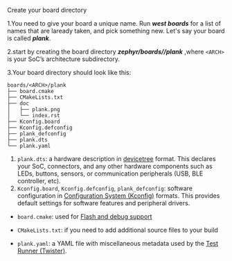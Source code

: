 Create your board directory

1.You need to give your board a unique name. Run ***west boards*** for  a list of names that are laready taken, and pick something new. Let's say your board is called ***plank***.

2.start by creating the board directory  ***zephyr/boards/<ARCH>/plank*** ,where `<ARCH>` is your SoC’s architecture subdirectory. 

3.Your board directory should look like this:

```
boards/<ARCH>/plank
├── board.cmake
├── CMakeLists.txt
├── doc
│   ├── plank.png
│   └── index.rst
├── Kconfig.board
├── Kconfig.defconfig
├── plank_defconfig
├── plank.dts
└── plank.yaml
```

1. `plank.dts`: a hardware description in [devicetree](https://docs.zephyrproject.org/2.7.0/guides/dts/index.html#dt-guide) format. This declares your SoC, connectors, and any other hardware components such as LEDs, buttons, sensors, or communication peripherals (USB, BLE controller, etc).
2. `Kconfig.board`, `Kconfig.defconfig`, `plank_defconfig`: software configuration in [Configuration System (Kconfig)](https://docs.zephyrproject.org/2.7.0/guides/build/index.html#kconfig) formats. This provides default settings for software features and peripheral drivers.

- `board.cmake`: used for [Flash and debug support](https://docs.zephyrproject.org/2.7.0/guides/porting/board_porting.html#flash-and-debug-support)
- `CMakeLists.txt`: if you need to add additional source files to your build

- `plank.yaml`: a YAML file with miscellaneous metadata used by the [Test Runner (Twister)](https://docs.zephyrproject.org/2.7.0/guides/test/twister.html#twister-script).
